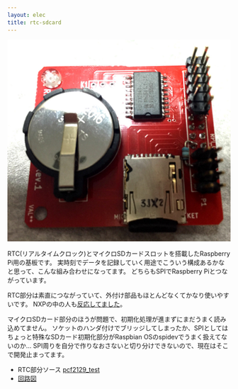 ```yaml
---
layout: elec
title: rtc-sdcard
---
```


![rtc-sdcard.jpg](rtc-sdcard.jpg)

RTC(リアルタイムクロック)とマイクロSDカードスロットを搭載したRaspberry Pi用の基板です。
実時刻でデータを記録していく用途でこういう構成あるかなと思って、こんな組み合わせになってます。
どちらもSPIでRaspberry Piとつながっています。

RTC部分は素直につながっていて、外付け部品もほとんどなくてかなり使いやすいです。
NXPの中の人も[反応してました](https://twitter.com/fs495/status/669231277929705472)。

マイクロSDカード部分のほうが問題で、初期化処理が進まずにまだうまく読み込めてません。
ソケットのハンダ付けでブリッジしてしまったか、SPIとしてはちょっと特殊なSDカード初期化部分がRaspbian OSのspidevでうまく扱えてないのか…
SPI周りを自分で作りなおさないと切り分けできないので、現在はそこで開発止まってます。

- RTC部分ソース [pcf2129_test](https://bitbucket.org/fs495/rpi2/src)
- [回路図](rtc-sdcard.pdf)
